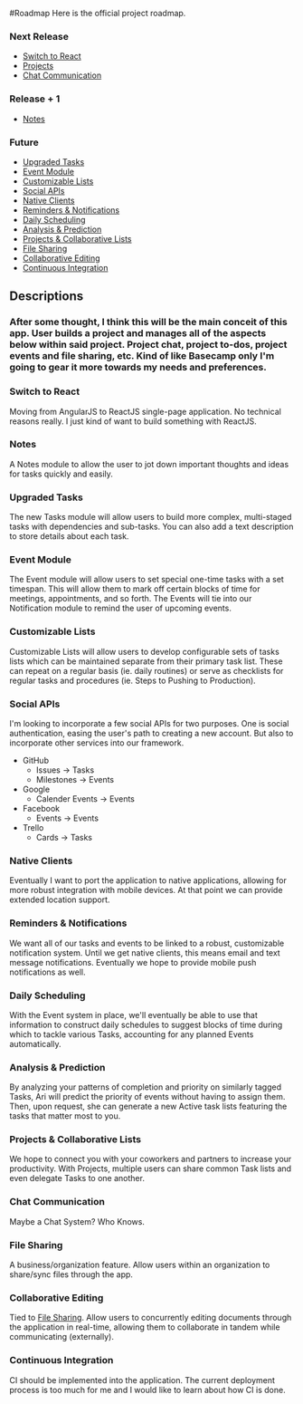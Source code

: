 #Roadmap
Here is the official project roadmap.

### Next Release
- [Switch to React](#switch-to-react)
- [Projects](#projects)
- [Chat Communication](#chat-communication)

### Release + 1
- [Notes](#notes)

### Future
- [Upgraded Tasks](#upgraded-tasks)
- [Event Module](#event-module)
- [Customizable Lists](#customizable-lists)
- [Social APIs](#social-apis)
- [Native Clients](#native-clients)
- [Reminders & Notifications](#reminders--notifications)
- [Daily Scheduling](#daily-scheduling)
- [Analysis & Prediction](#analysis--prediction)
- [Projects & Collaborative Lists](#projects--collaborative-lists)
- [File Sharing](#file-sharing)
- [Collaborative Editing](#collaborative-editing)
- [Continuous Integration](#continuous-integration)

## Descriptions

### After some thought, I think this will be the main conceit of this app. User builds a project and manages all of the aspects below within said project. Project chat, project to-dos, project events and file sharing, etc. Kind of like Basecamp only I'm going to gear it more towards my needs and preferences.

### Switch to React
Moving from AngularJS to ReactJS single-page application. No technical reasons really. I just kind of want to build something with ReactJS.

### Notes
A Notes module to allow the user to jot down important thoughts and ideas for tasks quickly and easily.

### Upgraded Tasks
The new Tasks module will allow users to build more complex, multi-staged tasks with dependencies and sub-tasks. You can also add a text description to store details about each task.

### Event Module
The Event module will allow users to set special one-time tasks with a set timespan. This will allow them to mark off certain blocks of time for meetings, appointments, and so forth. The Events will tie into our Notification module to remind the user of upcoming events.

### Customizable Lists
Customizable Lists will allow users to develop configurable sets of tasks lists which can be maintained separate from their primary task list. These can repeat on a regular basis (ie. daily routines) or serve as checklists for regular tasks and procedures (ie. Steps to Pushing to Production).

### Social APIs
I'm looking to incorporate a few social APIs for two purposes. One is social authentication, easing the user's path to creating a new account. But also to incorporate other services into our framework.
- GitHub
  - Issues -> Tasks
  - Milestones -> Events
- Google
  - Calender Events -> Events
- Facebook
  - Events -> Events
- Trello
  - Cards -> Tasks


### Native Clients
Eventually I want to port the application to native applications, allowing for more robust integration with mobile devices. At that point we can provide extended location support.

### Reminders & Notifications
We want all of our tasks and events to be linked to a robust, customizable notification system. Until we get native clients, this means email and text message notifications. Eventually we hope to provide mobile push notifications as well.

### Daily Scheduling
With the Event system in place, we'll eventually be able to use that information to construct daily schedules to suggest blocks of time during which to tackle various Tasks, accounting for any planned Events automatically.

### Analysis & Prediction
By analyzing your patterns of completion and priority on similarly tagged Tasks, Ari will predict the priority of events without having to assign them. Then, upon request, she can generate a new Active task lists featuring the tasks that matter most to you.

### Projects & Collaborative Lists
We hope to connect you with your coworkers and partners to increase your productivity. With Projects, multiple users can share common Task lists and even delegate Tasks to one another.

### Chat Communication
Maybe a Chat System? Who Knows.

### File Sharing
A business/organization feature. Allow users within an organization to share/sync files through the app.

### Collaborative Editing
Tied to [File Sharing](#file-sharing). Allow users to concurrently editing documents through the application in real-time, allowing them to collaborate in tandem while communicating (externally).

### Continuous Integration
CI should be implemented into the application. The current deployment process is too much for me and I would like to learn about how CI is done.
